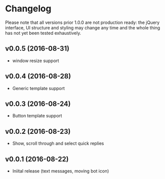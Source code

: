 # Changelog

Please note that all versions prior 1.0.0 are not production ready: the jQuery interface, UI structure and styling may change any time and the whole thing has not yet been tested exhaustively.

## v0.0.5 (2016-08-31)

- window resize support

## v0.0.4 (2016-08-28)

- Generic template support

## v0.0.3 (2016-08-24)

- Button template support

## v0.0.2 (2016-08-23)

- Show, scroll through and select quick replies

## v0.0.1 (2016-08-22)

- Iniital release (text messages, moving bot icon)

